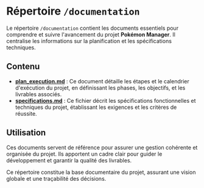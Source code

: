# Répertoire `/documentation`

Le répertoire `/documentation` contient les documents essentiels pour comprendre et suivre l'avancement du projet **Pokémon Manager**. Il centralise les informations sur la planification et les spécifications techniques.

## Contenu

- **[plan_execution.md](./plan_execution.md)** : Ce document détaille les étapes et le calendrier d'exécution du projet, en définissant les phases, les objectifs, et les livrables associés.
- **[specifications.md](./specifications.md)** : Ce fichier décrit les spécifications fonctionnelles et techniques du projet, établissant les exigences et les critères de réussite.

## Utilisation

Ces documents servent de référence pour assurer une gestion cohérente et organisée du projet. Ils apportent un cadre clair pour guider le développement et garantir la qualité des livrables.

Ce répertoire constitue la base documentaire du projet, assurant une vision globale et une traçabilité des décisions.
